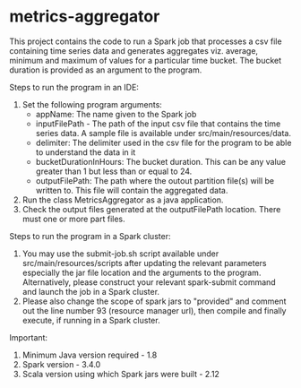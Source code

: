 # metrics-aggregator
This project contains the code to run a Spark job that processes a csv file containing time series data and generates aggregates viz. average, minimum and maximum of values for a particular time bucket. The bucket duration is provided as an argument to the program.

Steps to run the program in an IDE:
1. Set the following program arguments:
	- appName: The name given to the Spark job
 	- inputFilePath - The path of the input csv file that contains the time series data. A sample file is available under src/main/resources/data.
	- delimiter: The delimiter used in the csv file for the program to be able to understand the data in it
	- bucketDurationInHours: The bucket duration. This can be any value greater than 1 but less than or equal to 24.
	- outputFilePath: The path where the outout partition file(s) will be written to. This file will contain the aggregated data.
2. Run the class MetricsAggregator as a java application.
3. Check the output files generated at the outputFilePath location. There must one or more part files.

Steps to run the program in a Spark cluster:
1. You may use the submit-job.sh script available under src/main/resources/scripts after updating the relevant parameters especially the jar file location and the arguments to the program. Alternatively, please construct your relevant spark-submit command and launch the job in a Spark cluster.
2. Please also change the scope of spark jars to "provided" and comment out the line number 93 (resource manager url), then compile and finally execute, if running in a Spark cluster.

Important:
1. Minimum Java version required - 1.8
2. Spark version - 3.4.0
3. Scala version using which Spark jars were built - 2.12